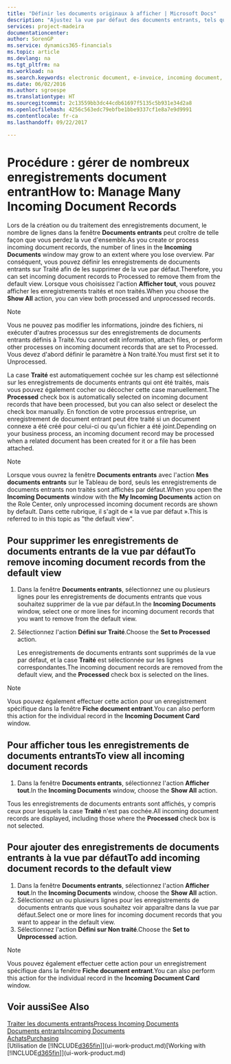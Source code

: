 ```yaml
---
title: "Définir les documents originaux à afficher | Microsoft Docs"
description: "Ajustez la vue par défaut des documents entrants, tels que des factures électroniques, afin d'améliorer votre vue d'ensemble des enregistrements traités et non-traités."
services: project-madeira
documentationcenter: 
author: SorenGP
ms.service: dynamics365-financials
ms.topic: article
ms.devlang: na
ms.tgt_pltfrm: na
ms.workload: na
ms.search.keywords: electronic document, e-invoice, incoming document, OCR, ecommerce, document exchange, import invoice
ms.date: 06/02/2016
ms.author: sgroespe
ms.translationtype: HT
ms.sourcegitcommit: 2c13559bb3dc44cdb61697f5135c5b931e34d2a8
ms.openlocfilehash: 4256c563edc79ebfbe1bbe9337cf1e8a7e9d9991
ms.contentlocale: fr-ca
ms.lasthandoff: 09/22/2017

---
```

# <a name="how-to-manage-many-incoming-document-records"></a><span data-ttu-id="f89ae-103">Procédure : gérer de nombreux enregistrements document entrant</span><span class="sxs-lookup"><span data-stu-id="f89ae-103">How to: Manage Many Incoming Document Records</span></span>
<span data-ttu-id="f89ae-104">Lors de la création ou du traitement des enregistrements document, le nombre de lignes dans la fenêtre **Documents entrants** peut croître de telle façon que vous perdez la vue d'ensemble.</span><span class="sxs-lookup"><span data-stu-id="f89ae-104">As you create or process incoming document records, the number of lines in the **Incoming Documents** window may grow to an extent where you lose overview.</span></span> <span data-ttu-id="f89ae-105">Par conséquent, vous pouvez définir les enregistrements de documents entrants sur Traité afin de les supprimer de la vue par défaut.</span><span class="sxs-lookup"><span data-stu-id="f89ae-105">Therefore, you can set incoming document records to Processed to remove them from the default view.</span></span> <span data-ttu-id="f89ae-106">Lorsque vous choisissez l'action **Afficher tout**, vous pouvez afficher les enregistrements traités et non traités.</span><span class="sxs-lookup"><span data-stu-id="f89ae-106">When you choose the **Show All** action, you can view both processed and unprocessed records.</span></span>

> [!NOTE]  
>   <span data-ttu-id="f89ae-107">Vous ne pouvez pas modifier les informations, joindre des fichiers, ni exécuter d'autres processus sur des enregistrements de documents entrants définis à Traité.</span><span class="sxs-lookup"><span data-stu-id="f89ae-107">You cannot edit information, attach files, or perform other processes on incoming document records that are set to Processed.</span></span> <span data-ttu-id="f89ae-108">Vous devez d'abord définir le paramètre à Non traité.</span><span class="sxs-lookup"><span data-stu-id="f89ae-108">You must first set it to Unprocessed.</span></span>

<span data-ttu-id="f89ae-109">La case **Traité** est automatiquement cochée sur les champ est sélectionné sur les enregistrements de documents entrants qui ont été traités, mais vous pouvez également cocher ou décocher cette case manuellement.</span><span class="sxs-lookup"><span data-stu-id="f89ae-109">The **Processed** check box is automatically selected on incoming document records that have been processed, but you can also select or deselect the check box manually.</span></span> <span data-ttu-id="f89ae-110">En fonction de votre processus entreprise, un enregistrement de document entrant peut être traité si un document connexe a été créé pour celui-ci ou qu'un fichier a été joint.</span><span class="sxs-lookup"><span data-stu-id="f89ae-110">Depending on your business process, an incoming document record may be processed when a related document has been created for it or a file has been attached.</span></span>

> [!NOTE]  
>   <span data-ttu-id="f89ae-111">Lorsque vous ouvrez la fenêtre **Documents entrants** avec l'action **Mes documents entrants** sur le Tableau de bord, seuls les enregistrements de documents entrants non traités sont affichés par défaut.</span><span class="sxs-lookup"><span data-stu-id="f89ae-111">When you open the **Incoming Documents** window with the **My Incoming Documents** action on the Role Center, only unprocessed incoming document records are shown by default.</span></span> <span data-ttu-id="f89ae-112">Dans cette rubrique, il s'agit de « la vue par défaut ».</span><span class="sxs-lookup"><span data-stu-id="f89ae-112">This is referred to in this topic as "the default view".</span></span>

## <a name="to-remove-incoming-document-records-from-the-default-view"></a><span data-ttu-id="f89ae-113">Pour supprimer les enregistrements de documents entrants de la vue par défaut</span><span class="sxs-lookup"><span data-stu-id="f89ae-113">To remove incoming document records from the default view</span></span>
1. <span data-ttu-id="f89ae-114">Dans la fenêtre **Documents entrants**, sélectionnez une ou plusieurs lignes pour les enregistrements de documents entrants que vous souhaitez supprimer de la vue par défaut.</span><span class="sxs-lookup"><span data-stu-id="f89ae-114">In the **Incoming Documents** window, select one or more lines for incoming document records that you want to remove from the default view.</span></span>
2. <span data-ttu-id="f89ae-115">Sélectionnez l'action **Défini sur Traité**.</span><span class="sxs-lookup"><span data-stu-id="f89ae-115">Choose the **Set to Processed** action.</span></span>

    <span data-ttu-id="f89ae-116">Les enregistrements de documents entrants sont supprimés de la vue par défaut, et la case **Traité** est sélectionnée sur les lignes correspondantes.</span><span class="sxs-lookup"><span data-stu-id="f89ae-116">The incoming document records are removed from the default view, and the **Processed** check box is selected on the lines.</span></span>

> [!NOTE]  
>   <span data-ttu-id="f89ae-117">Vous pouvez également effectuer cette action pour un enregistrement spécifique dans la fenêtre **Fiche document entrant**.</span><span class="sxs-lookup"><span data-stu-id="f89ae-117">You can also perform this action for the individual record in the **Incoming Document Card** window.</span></span>

## <a name="to-view-all-incoming-document-records"></a><span data-ttu-id="f89ae-118">Pour afficher tous les enregistrements de documents entrants</span><span class="sxs-lookup"><span data-stu-id="f89ae-118">To view all incoming document records</span></span>
1. <span data-ttu-id="f89ae-119">Dans la fenêtre **Documents entrants**, sélectionnez l'action **Afficher tout**.</span><span class="sxs-lookup"><span data-stu-id="f89ae-119">In the **Incoming Documents** window, choose the **Show All** action.</span></span>

<span data-ttu-id="f89ae-120">Tous les enregistrements de documents entrants sont affichés, y compris ceux pour lesquels la case **Traité** n'est pas cochée.</span><span class="sxs-lookup"><span data-stu-id="f89ae-120">All incoming document records are displayed, including those where the **Processed** check box is not selected.</span></span>

## <a name="to-add-incoming-document-records-to-the-default-view"></a><span data-ttu-id="f89ae-121">Pour ajouter des enregistrements de documents entrants à la vue par défaut</span><span class="sxs-lookup"><span data-stu-id="f89ae-121">To add incoming document records to the default view</span></span>
1. <span data-ttu-id="f89ae-122">Dans la fenêtre **Documents entrants**, sélectionnez l'action **Afficher tout**.</span><span class="sxs-lookup"><span data-stu-id="f89ae-122">In the **Incoming Documents** window, choose the **Show All** action.</span></span>
2. <span data-ttu-id="f89ae-123">Sélectionnez un ou plusieurs lignes pour les enregistrements de documents entrants que vous souhaitez voir apparaître dans la vue par défaut.</span><span class="sxs-lookup"><span data-stu-id="f89ae-123">Select one or more lines for incoming document records that you want to appear in the default view.</span></span>
3. <span data-ttu-id="f89ae-124">Sélectionnez l'action **Défini sur Non traité**.</span><span class="sxs-lookup"><span data-stu-id="f89ae-124">Choose the **Set to Unprocessed** action.</span></span>  

> [!NOTE]  
>   <span data-ttu-id="f89ae-125">Vous pouvez également effectuer cette action pour un enregistrement spécifique dans la fenêtre **Fiche document entrant**.</span><span class="sxs-lookup"><span data-stu-id="f89ae-125">You can also perform this action for the individual record in the **Incoming Document Card** window.</span></span>

## <a name="see-also"></a><span data-ttu-id="f89ae-126">Voir aussi</span><span class="sxs-lookup"><span data-stu-id="f89ae-126">See Also</span></span>
[<span data-ttu-id="f89ae-127">Traiter les documents entrants</span><span class="sxs-lookup"><span data-stu-id="f89ae-127">Process Incoming Documents</span></span>](across-process-income-documents.md)  
[<span data-ttu-id="f89ae-128">Documents entrants</span><span class="sxs-lookup"><span data-stu-id="f89ae-128">Incoming Documents</span></span>](across-income-documents.md)  
[<span data-ttu-id="f89ae-129">Achats</span><span class="sxs-lookup"><span data-stu-id="f89ae-129">Purchasing</span></span>](purchasing-manage-purchasing.md)  
<span data-ttu-id="f89ae-130">[Utilisation de [!INCLUDE[d365fin](includes/d365fin_md.md)]](ui-work-product.md)</span><span class="sxs-lookup"><span data-stu-id="f89ae-130">[Working with [!INCLUDE[d365fin](includes/d365fin_md.md)]](ui-work-product.md)</span></span>

